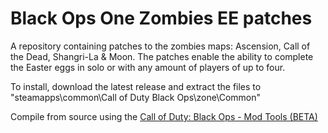 # Black Ops One Zombies EE patches
A repository containing patches to the zombies maps: Ascension, Call of the Dead, Shangri-La &amp; Moon. The patches enable the ability to complete the Easter eggs in solo or with any amount of players of up to four.

To install, download the latest release and extract the files to "steamapps\common\Call of Duty Black Ops\zone\Common"

Compile from source using the [Call of Duty: Black Ops - Mod Tools (BETA)](steam://install/42740)
